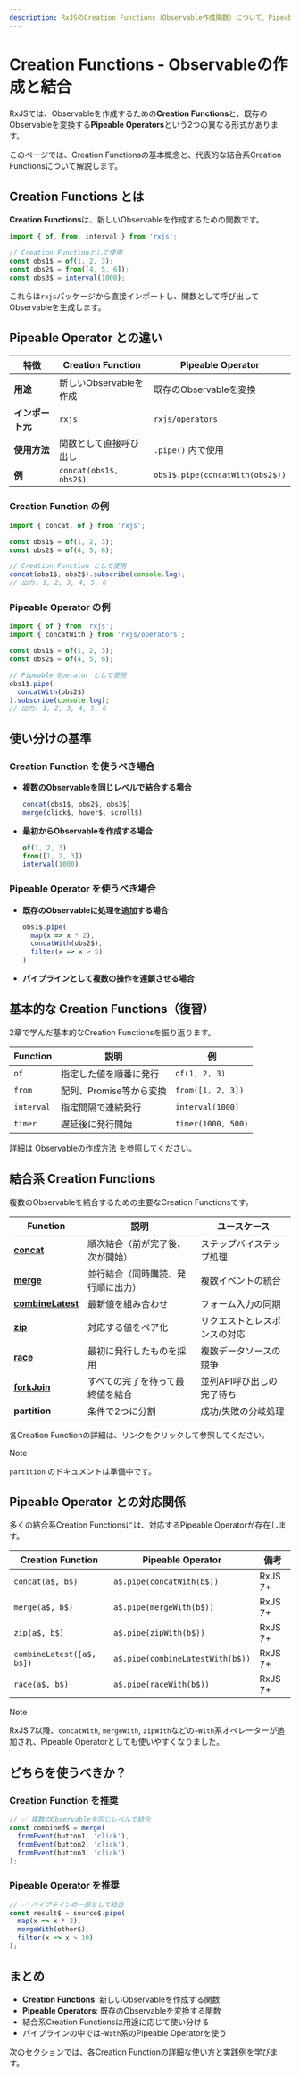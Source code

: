 ```yaml
---
description: RxJSのCreation Functions（Observable作成関数）について、Pipeable Operatorとの違い、基本的な使い方、結合系Creation Functionsを網羅的に解説します。
---
```


# Creation Functions - Observableの作成と結合

RxJSでは、Observableを作成するための**Creation Functions**と、既存のObservableを変換する**Pipeable Operators**という2つの異なる形式があります。

このページでは、Creation Functionsの基本概念と、代表的な結合系Creation Functionsについて解説します。

## Creation Functions とは

**Creation Functions**は、新しいObservableを作成するための関数です。

```typescript
import { of, from, interval } from 'rxjs';

// Creation Functionとして使用
const obs1$ = of(1, 2, 3);
const obs2$ = from([4, 5, 6]);
const obs3$ = interval(1000);
```

これらは`rxjs`パッケージから直接インポートし、関数として呼び出してObservableを生成します。

## Pipeable Operator との違い

| 特徴 | Creation Function | Pipeable Operator |
|------|-------------------|-------------------|
| **用途** | 新しいObservableを作成 | 既存のObservableを変換 |
| **インポート元** | `rxjs` | `rxjs/operators` |
| **使用方法** | 関数として直接呼び出し | `.pipe()` 内で使用 |
| **例** | `concat(obs1$, obs2$)` | `obs1$.pipe(concatWith(obs2$))` |

### Creation Function の例

```typescript
import { concat, of } from 'rxjs';

const obs1$ = of(1, 2, 3);
const obs2$ = of(4, 5, 6);

// Creation Function として使用
concat(obs1$, obs2$).subscribe(console.log);
// 出力: 1, 2, 3, 4, 5, 6
```

### Pipeable Operator の例

```typescript
import { of } from 'rxjs';
import { concatWith } from 'rxjs/operators';

const obs1$ = of(1, 2, 3);
const obs2$ = of(4, 5, 6);

// Pipeable Operator として使用
obs1$.pipe(
  concatWith(obs2$)
).subscribe(console.log);
// 出力: 1, 2, 3, 4, 5, 6
```

## 使い分けの基準

### Creation Function を使うべき場合

- **複数のObservableを同じレベルで結合する場合**
  ```typescript
  concat(obs1$, obs2$, obs3$)
  merge(click$, hover$, scroll$)
  ```

- **最初からObservableを作成する場合**
  ```typescript
  of(1, 2, 3)
  from([1, 2, 3])
  interval(1000)
  ```

### Pipeable Operator を使うべき場合

- **既存のObservableに処理を追加する場合**
  ```typescript
  obs1$.pipe(
    map(x => x * 2),
    concatWith(obs2$),
    filter(x => x > 5)
  )
  ```

- **パイプラインとして複数の操作を連鎖させる場合**

## 基本的な Creation Functions（復習）

2章で学んだ基本的なCreation Functionsを振り返ります。

| Function | 説明 | 例 |
|----------|------|-----|
| `of` | 指定した値を順番に発行 | `of(1, 2, 3)` |
| `from` | 配列、Promise等から変換 | `from([1, 2, 3])` |
| `interval` | 指定間隔で連続発行 | `interval(1000)` |
| `timer` | 遅延後に発行開始 | `timer(1000, 500)` |

詳細は [Observableの作成方法](/guide/observables/creation) を参照してください。

## 結合系 Creation Functions

複数のObservableを結合するための主要なCreation Functionsです。

| Function | 説明 | ユースケース |
|----------|------|-------------|
| **[concat](/guide/creation-functions/concat)** | 順次結合（前が完了後、次が開始） | ステップバイステップ処理 |
| **[merge](/guide/creation-functions/merge)** | 並行結合（同時購読、発行順に出力） | 複数イベントの統合 |
| **[combineLatest](/guide/creation-functions/combineLatest)** | 最新値を組み合わせ | フォーム入力の同期 |
| **[zip](/guide/creation-functions/zip)** | 対応する値をペア化 | リクエストとレスポンスの対応 |
| **[race](/guide/creation-functions/race)** | 最初に発行したものを採用 | 複数データソースの競争 |
| **[forkJoin](/guide/creation-functions/forkJoin)** | すべての完了を待って最終値を結合 | 並列API呼び出しの完了待ち |
| **partition** | 条件で2つに分割 | 成功/失敗の分岐処理 |

各Creation Functionの詳細は、リンクをクリックして参照してください。

> [!NOTE]
> `partition` のドキュメントは準備中です。

## Pipeable Operator との対応関係

多くの結合系Creation Functionsには、対応するPipeable Operatorが存在します。

| Creation Function | Pipeable Operator | 備考 |
|-------------------|-------------------|------|
| `concat(a$, b$)` | `a$.pipe(concatWith(b$))` | RxJS 7+ |
| `merge(a$, b$)` | `a$.pipe(mergeWith(b$))` | RxJS 7+ |
| `zip(a$, b$)` | `a$.pipe(zipWith(b$))` | RxJS 7+ |
| `combineLatest([a$, b$])` | `a$.pipe(combineLatestWith(b$))` | RxJS 7+ |
| `race(a$, b$)` | `a$.pipe(raceWith(b$))` | RxJS 7+ |

> [!NOTE]
> RxJS 7以降、`concatWith`, `mergeWith`, `zipWith`などの`~With`系オペレーターが追加され、Pipeable Operatorとしても使いやすくなりました。

## どちらを使うべきか？

### Creation Function を推奨

```typescript
// ✅ 複数のObservableを同じレベルで結合
const combined$ = merge(
  fromEvent(button1, 'click'),
  fromEvent(button2, 'click'),
  fromEvent(button3, 'click')
);
```

### Pipeable Operator を推奨

```typescript
// ✅ パイプラインの一部として結合
const result$ = source$.pipe(
  map(x => x * 2),
  mergeWith(other$),
  filter(x => x > 10)
);
```

## まとめ

- **Creation Functions**: 新しいObservableを作成する関数
- **Pipeable Operators**: 既存のObservableを変換する関数
- 結合系Creation Functionsは用途に応じて使い分ける
- パイプラインの中では`~With`系のPipeable Operatorを使う

次のセクションでは、各Creation Functionの詳細な使い方と実践例を学びます。
